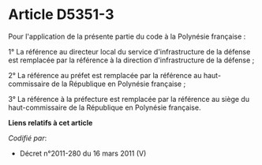 # Article D5351-3

Pour l'application de la présente partie du code à la Polynésie française :

1° La référence au directeur local du service d'infrastructure de la défense est remplacée par la référence à la direction
d'infrastructure de la défense ;

2° La référence au préfet est remplacée par la référence au haut-commissaire de la République en Polynésie française ;

3° La référence à la préfecture est remplacée par la référence au siège du haut-commissaire de la République en Polynésie
française.

**Liens relatifs à cet article**

_Codifié par_:

  - Décret n°2011-280 du 16 mars 2011 (V)
